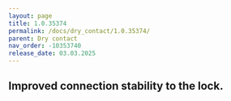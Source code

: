 ```yaml
---
layout: page
title: 1.0.35374
permalink: /docs/dry_contact/1.0.35374/
parent: Dry contact
nav_order: -10353740
release_date: 03.03.2025
---
```


## Improved connection stability to the lock.
